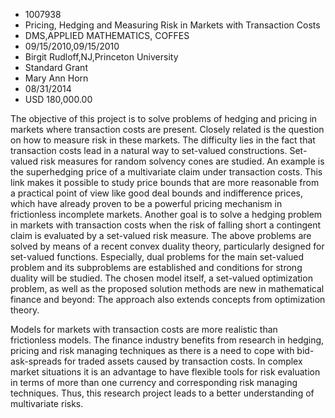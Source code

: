 
* 1007938
* Pricing, Hedging and Measuring Risk in Markets with Transaction Costs
* DMS,APPLIED MATHEMATICS, COFFES
* 09/15/2010,09/15/2010
* Birgit Rudloff,NJ,Princeton University
* Standard Grant
* Mary Ann Horn
* 08/31/2014
* USD 180,000.00

The objective of this project is to solve problems of hedging and pricing in
markets where transaction costs are present. Closely related is the question on
how to measure risk in these markets. The difficulty lies in the fact that
transaction costs lead in a natural way to set-valued constructions. Set-valued
risk measures for random solvency cones are studied. An example is the
superhedging price of a multivariate claim under transaction costs. This link
makes it possible to study price bounds that are more reasonable from a
practical point of view like good deal bounds and indifference prices, which
have already proven to be a powerful pricing mechanism in frictionless
incomplete markets. Another goal is to solve a hedging problem in markets with
transaction costs when the risk of falling short a contingent claim is evaluated
by a set-valued risk measure. The above problems are solved by means of a recent
convex duality theory, particularly designed for set-valued functions.
Especially, dual problems for the main set-valued problem and its subproblems
are established and conditions for strong duality will be studied. The chosen
model itself, a set-valued optimization problem, as well as the proposed
solution methods are new in mathematical finance and beyond: The approach also
extends concepts from optimization theory.

Models for markets with transaction costs are more realistic than frictionless
models. The finance industry benefits from research in hedging, pricing and risk
managing techniques as there is a need to cope with bid-ask-spreads for traded
assets caused by transaction costs. In complex market situations it is an
advantage to have flexible tools for risk evaluation in terms of more than one
currency and corresponding risk managing techniques. Thus, this research project
leads to a better understanding of multivariate risks.
